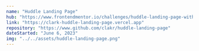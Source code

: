 ```yaml
---
name: "Huddle Landing Page"
hub: "https://www.frontendmentor.io/challenges/huddle-landing-page-with-a-single-introductory-section-B_2Wvxgi0"
link: "https://clark-huddle-landing-page.vercel.app"
repository: "https://www.github.com/clakr/huddle-landing-page"
dateStarted: "June 6, 2023"
img: "../../assets/huddle-landing-page.png"
---
```

